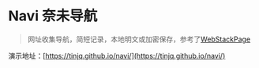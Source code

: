 # Navi 奈未导航
> 网址收集导航，简短记录，本地明文或加密保存，参考了[WebStackPage](https://github.com/WebStackPage/WebStackPage.github.io)


演示地址：[https://tinjq.github.io/navi/](https://tinjq.github.io/navi/)
